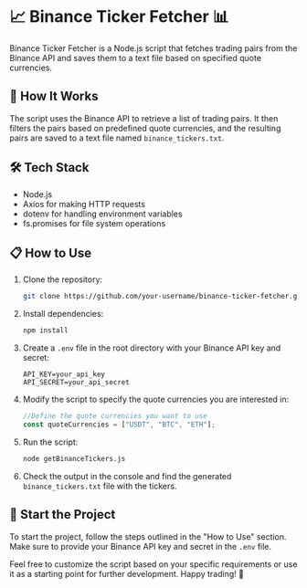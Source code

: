 # 📈 Binance Ticker Fetcher 📊

Binance Ticker Fetcher is a Node.js script that fetches trading pairs from the Binance API and saves them to a text file based on specified quote currencies.

## 🚀 How It Works

The script uses the Binance API to retrieve a list of trading pairs. It then filters the pairs based on predefined quote currencies, and the resulting pairs are saved to a text file named `binance_tickers.txt`.

## 🛠️ Tech Stack

- Node.js
- Axios for making HTTP requests
- dotenv for handling environment variables
- fs.promises for file system operations

## 📋 How to Use

1. Clone the repository:

   ```bash
   git clone https://github.com/your-username/binance-ticker-fetcher.git
   ```

2. Install dependencies:

   ```bash
   npm install
   ```

3. Create a `.env` file in the root directory with your Binance API key and secret:

   ```
   API_KEY=your_api_key
   API_SECRET=your_api_secret
   ```

4. Modify the script to specify the quote currencies you are interested in:

   ```javascript
   //Define the quote currencies you want to use
   const quoteCurrencies = ["USDT", "BTC", "ETH"];
   ```

5. Run the script:

   ```bash
   node getBinanceTickers.js
   ```

6. Check the output in the console and find the generated `binance_tickers.txt` file with the tickers.

## 🌟 Start the Project

To start the project, follow the steps outlined in the "How to Use" section. Make sure to provide your Binance API key and secret in the `.env` file.

Feel free to customize the script based on your specific requirements or use it as a starting point for further development. Happy trading! 🚀
